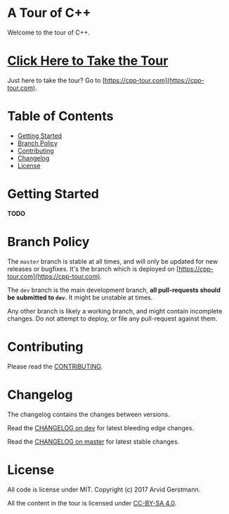 # A Tour of C++

Welcome to the tour of C++.


# [Click Here to Take the Tour](https://cpp-tour.com)

Just here to take the tour? Go to [https://cpp-tour.com](https://cpp-tour.com).


# Table of Contents

- [Getting Started](#getting-started)
- [Branch Policy](#branch-policy)
- [Contributing](#contributing)
- [Changelog](#changelog)
- [License](#license)


# Getting Started

**TODO**


# Branch Policy

The `master` branch is stable at all times, and will only be updated for new
releases or bugfixes. It's the branch which is deployed on [https://cpp-tour.com](https://cpp-tour.com).

The `dev` branch is the main development branch, **all pull-requests should be
submitted to `dev`.** It might be unstable at times.

Any other branch is likely a working branch, and might contain incomplete changes.
Do not attempt to deploy, or file any pull-request against them.


# Contributing

Please read the [CONTRIBUTING].


# Changelog

The changelog contains the changes between versions.

Read the [CHANGELOG on dev] for latest bleeding edge changes.

Read the [CHANGELOG on master] for latest stable changes.


# License

All code is license under MIT. Copyright (c) 2017 Arvid Gerstmann.

All the content in the tour is licensed under [CC-BY-SA 4.0](http://creativecommons.org/licenses/by-sa/4.0/).

[CONTRIBUTING]:         https://github.com/Leandros/cpp-tour/blob/dev/CONTRIBUTING.md#
[CHANGELOG on master]:  https://github.com/Leandros/cpp-tour/blob/master/CHANGELOG.md#
[CHANGELOG on dev]:     https://github.com/Leandros/cpp-tour/blob/dev/CHANGELOG.md#
